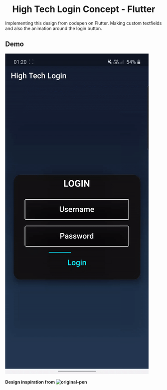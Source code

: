 <h1 align="center">High Tech Login Concept - Flutter</h1>

<p align="center">


Implementing this design from codepen on Flutter. Making custom textfields and also the animation around the login button. 

## Demo
![Login Page demo!](assets/hightechgif.gif)

__Design inspiration from ![original-pen](https://codepen.io/soufiane-khalfaoui-hassani/pen/LYpPWda)__

